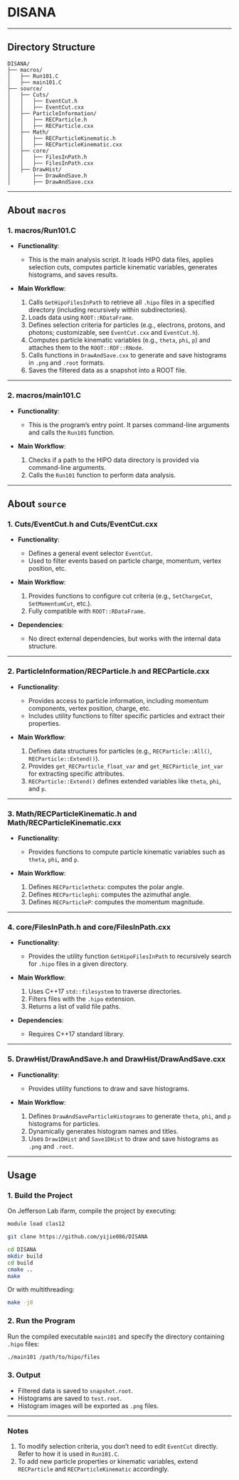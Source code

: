 # **DISANA**

---

## **Directory Structure**

```
DISANA/
├── macros/
│   ├── Run101.C
│   ├── main101.C
├── source/
│   ├── Cuts/
│   │   ├── EventCut.h
│   │   ├── EventCut.cxx
│   ├── ParticleInformation/
│   │   ├── RECParticle.h
│   │   ├── RECParticle.cxx
│   ├── Math/
│   │   ├── RECParticleKinematic.h
│   │   ├── RECParticleKinematic.cxx
│   ├── core/
│   │   ├── FilesInPath.h
│   │   ├── FilesInPath.cxx
│   ├── DrawHist/
│       ├── DrawAndSave.h
│       ├── DrawAndSave.cxx
```

---

## **About `macros`**

### **1. macros/Run101.C**

* **Functionality**:

  * This is the main analysis script. It loads HIPO data files, applies selection cuts, computes particle kinematic variables, generates histograms, and saves results.
* **Main Workflow**:

  1. Calls `GetHipoFilesInPath` to retrieve all `.hipo` files in a specified directory (including recursively within subdirectories).
  2. Loads data using `ROOT::RDataFrame`.
  3. Defines selection criteria for particles (e.g., electrons, protons, and photons; customizable, see `EventCut.cxx` and `EventCut.h`).
  4. Computes particle kinematic variables (e.g., `theta`, `phi`, `p`) and attaches them to the `ROOT::RDF::RNode`.
  5. Calls functions in `DrawAndSave.cxx` to generate and save histograms in `.png` and `.root` formats.
  6. Saves the filtered data as a snapshot into a ROOT file.

---

### **2. macros/main101.C**

* **Functionality**:

  * This is the program’s entry point. It parses command-line arguments and calls the `Run101` function.
* **Main Workflow**:

  1. Checks if a path to the HIPO data directory is provided via command-line arguments.
  2. Calls the `Run101` function to perform data analysis.

---

## **About `source`**

### **1. Cuts/EventCut.h and Cuts/EventCut.cxx**

* **Functionality**:

  * Defines a general event selector `EventCut`.
  * Used to filter events based on particle charge, momentum, vertex position, etc.
* **Main Workflow**:

  1. Provides functions to configure cut criteria (e.g., `SetChargeCut`, `SetMomentumCut`, etc.).
  2. Fully compatible with `ROOT::RDataFrame`.
* **Dependencies**:

  * No direct external dependencies, but works with the internal data structure.

---

### **2. ParticleInformation/RECParticle.h and RECParticle.cxx**

* **Functionality**:

  * Provides access to particle information, including momentum components, vertex position, charge, etc.
  * Includes utility functions to filter specific particles and extract their properties.
* **Main Workflow**:

  1. Defines data structures for particles (e.g., `RECParticle::All()`, `RECParticle::Extend()`).
  2. Provides `get_RECParticle_float_var` and `get_RECParticle_int_var` for extracting specific attributes.
  3. `RECParticle::Extend()` defines extended variables like `theta`, `phi`, and `p`.

---

### **3. Math/RECParticleKinematic.h and Math/RECParticleKinematic.cxx**

* **Functionality**:

  * Provides functions to compute particle kinematic variables such as `theta`, `phi`, and `p`.
* **Main Workflow**:

  1. Defines `RECParticletheta`: computes the polar angle.
  2. Defines `RECParticlephi`: computes the azimuthal angle.
  3. Defines `RECParticleP`: computes the momentum magnitude.

---

### **4. core/FilesInPath.h and core/FilesInPath.cxx**

* **Functionality**:

  * Provides the utility function `GetHipoFilesInPath` to recursively search for `.hipo` files in a given directory.
* **Main Workflow**:

  1. Uses C++17 `std::filesystem` to traverse directories.
  2. Filters files with the `.hipo` extension.
  3. Returns a list of valid file paths.
* **Dependencies**:

  * Requires C++17 standard library.

---

### **5. DrawHist/DrawAndSave.h and DrawHist/DrawAndSave.cxx**

* **Functionality**:

  * Provides utility functions to draw and save histograms.
* **Main Workflow**:

  1. Defines `DrawAndSaveParticleHistograms` to generate `theta`, `phi`, and `p` histograms for particles.
  2. Dynamically generates histogram names and titles.
  3. Uses `Draw1DHist` and `Save1DHist` to draw and save histograms as `.png` and `.root`.

---

## **Usage**

### **1. Build the Project**

On Jefferson Lab ifarm, compile the project by executing:

```bash
module load clas12
```

```bash
git clone https://github.com/yijie086/DISANA
```

```bash
cd DISANA
mkdir build
cd build
cmake ..
make
```

Or with multithreading:

```bash
make -j8
```

### **2. Run the Program**

Run the compiled executable `main101` and specify the directory containing `.hipo` files:

```bash
./main101 /path/to/hipo/files
```

### **3. Output**

* Filtered data is saved to `snapshot.root`.
* Histograms are saved to `test.root`.
* Histogram images will be exported as `.png` files.

---

### **Notes**

1. To modify selection criteria, you don’t need to edit `EventCut` directly. Refer to how it is used in `Run101.C`.
2. To add new particle properties or kinematic variables, extend `RECParticle` and `RECParticleKinematic` accordingly.
